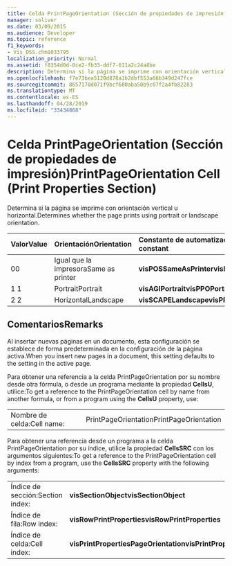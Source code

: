 ```yaml
---
title: Celda PrintPageOrientation (Sección de propiedades de impresión)
manager: soliver
ms.date: 03/09/2015
ms.audience: Developer
ms.topic: reference
f1_keywords:
- Vis_DSS.chm1033795
localization_priority: Normal
ms.assetid: f8354d0d-0ce2-fb33-ddf7-611a2c24a8be
description: Determina si la página se imprime con orientación vertical u horizontal.
ms.openlocfilehash: f7e73bea5120d878a1b2dbf553a66b349d247fce
ms.sourcegitcommit: 8657170d071f9bcf680aba50b9c07f2a4fb82283
ms.translationtype: MT
ms.contentlocale: es-ES
ms.lasthandoff: 04/28/2019
ms.locfileid: "33434868"
---
```

# <a name="printpageorientation-cell-print-properties-section"></a><span data-ttu-id="0cdea-103">Celda PrintPageOrientation (Sección de propiedades de impresión)</span><span class="sxs-lookup"><span data-stu-id="0cdea-103">PrintPageOrientation Cell (Print Properties Section)</span></span>

<span data-ttu-id="0cdea-104">Determina si la página se imprime con orientación vertical u horizontal.</span><span class="sxs-lookup"><span data-stu-id="0cdea-104">Determines whether the page prints using portrait or landscape orientation.</span></span>
  
|<span data-ttu-id="0cdea-105">**Valor**</span><span class="sxs-lookup"><span data-stu-id="0cdea-105">**Value**</span></span>|<span data-ttu-id="0cdea-106">**Orientación**</span><span class="sxs-lookup"><span data-stu-id="0cdea-106">**Orientation**</span></span>|<span data-ttu-id="0cdea-107">**Constante de automatización**</span><span class="sxs-lookup"><span data-stu-id="0cdea-107">**Automation constant**</span></span>|
|:-----|:-----|:-----|
| <span data-ttu-id="0cdea-108">0</span><span class="sxs-lookup"><span data-stu-id="0cdea-108">0</span></span>  <br/> | <span data-ttu-id="0cdea-109">Igual que la impresora</span><span class="sxs-lookup"><span data-stu-id="0cdea-109">Same as printer</span></span>  <br/> |<span data-ttu-id="0cdea-110">**visPOSSameAsPrinter**</span><span class="sxs-lookup"><span data-stu-id="0cdea-110">**visPPOSameAsPrinter**</span></span> <br/> |
| <span data-ttu-id="0cdea-111">1 </span><span class="sxs-lookup"><span data-stu-id="0cdea-111">1</span></span>  <br/> | <span data-ttu-id="0cdea-112">Portrait</span><span class="sxs-lookup"><span data-stu-id="0cdea-112">Portrait</span></span>  <br/> |<span data-ttu-id="0cdea-113">**visAGIPortrait**</span><span class="sxs-lookup"><span data-stu-id="0cdea-113">**visPPOPortrait**</span></span> <br/> |
|<span data-ttu-id="0cdea-114">2 </span><span class="sxs-lookup"><span data-stu-id="0cdea-114">2</span></span>  <br/> |<span data-ttu-id="0cdea-115">Horizontal</span><span class="sxs-lookup"><span data-stu-id="0cdea-115">Landscape</span></span>  <br/> |<span data-ttu-id="0cdea-116">**visSCAPELandscape**</span><span class="sxs-lookup"><span data-stu-id="0cdea-116">**visPPOLandscape**</span></span> <br/> |
   
## <a name="remarks"></a><span data-ttu-id="0cdea-117">Comentarios</span><span class="sxs-lookup"><span data-stu-id="0cdea-117">Remarks</span></span>

<span data-ttu-id="0cdea-118">Al insertar nuevas páginas en un documento, esta configuración se establece de forma predeterminada en la configuración de la página activa.</span><span class="sxs-lookup"><span data-stu-id="0cdea-118">When you insert new pages in a document, this setting defaults to the setting in the active page.</span></span>
  
<span data-ttu-id="0cdea-119">Para obtener una referencia a la celda PrintPageOrientation por su nombre desde otra fórmula, o desde un programa mediante la propiedad **CellsU**, utilice:</span><span class="sxs-lookup"><span data-stu-id="0cdea-119">To get a reference to the PrintPageOrientation cell by name from another formula, or from a program using the **CellsU** property, use:</span></span> 
  
|||
|:-----|:-----|
| <span data-ttu-id="0cdea-120">Nombre de celda:</span><span class="sxs-lookup"><span data-stu-id="0cdea-120">Cell name:</span></span>  <br/> | <span data-ttu-id="0cdea-121">PrintPageOrientation</span><span class="sxs-lookup"><span data-stu-id="0cdea-121">PrintPageOrientation</span></span>  <br/> |
   
<span data-ttu-id="0cdea-122">Para obtener una referencia desde un programa a la celda PrintPageOrientation por su índice, utilice la propiedad **CellsSRC** con los argumentos siguientes:</span><span class="sxs-lookup"><span data-stu-id="0cdea-122">To get a reference to the PrintPageOrientation cell by index from a program, use the **CellsSRC** property with the following arguments:</span></span> 
  
|||
|:-----|:-----|
| <span data-ttu-id="0cdea-123">Índice de sección:</span><span class="sxs-lookup"><span data-stu-id="0cdea-123">Section index:</span></span>  <br/> |<span data-ttu-id="0cdea-124">**visSectionObject**</span><span class="sxs-lookup"><span data-stu-id="0cdea-124">**visSectionObject**</span></span> <br/> |
| <span data-ttu-id="0cdea-125">Índice de fila:</span><span class="sxs-lookup"><span data-stu-id="0cdea-125">Row index:</span></span>  <br/> |<span data-ttu-id="0cdea-126">**visRowPrintProperties**</span><span class="sxs-lookup"><span data-stu-id="0cdea-126">**visRowPrintProperties**</span></span> <br/> |
| <span data-ttu-id="0cdea-127">Índice de celda:</span><span class="sxs-lookup"><span data-stu-id="0cdea-127">Cell index:</span></span>  <br/> |<span data-ttu-id="0cdea-128">**visPrintPropertiesPageOrientation**</span><span class="sxs-lookup"><span data-stu-id="0cdea-128">**visPrintPropertiesPageOrientation**</span></span> <br/> |
   

